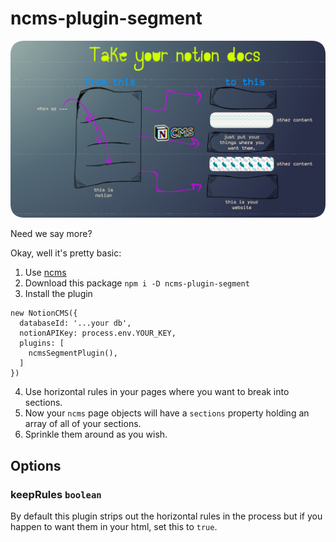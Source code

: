 # ncms-plugin-segment

![segment your notion docs](./public/segmenter.png)

Need we say more?

Okay, well it's pretty basic:

1. Use [ncms](https://github.com/agency-kit/notion-cms)
2. Download this package `npm i -D ncms-plugin-segment`
3. Install the plugin

```
new NotionCMS({
  databaseId: '...your db',
  notionAPIKey: process.env.YOUR_KEY,
  plugins: [
    ncmsSegmentPlugin(),
  ]
})
```

4. Use horizontal rules in your pages where you want to break into sections.
5. Now your `ncms` page objects will have a `sections` property holding an array of all of your sections.
6. Sprinkle them around as you wish.

## Options

### keepRules `boolean`

By default this plugin strips out the horizontal rules in the process but if you happen to want them in your html, set this to `true`.
